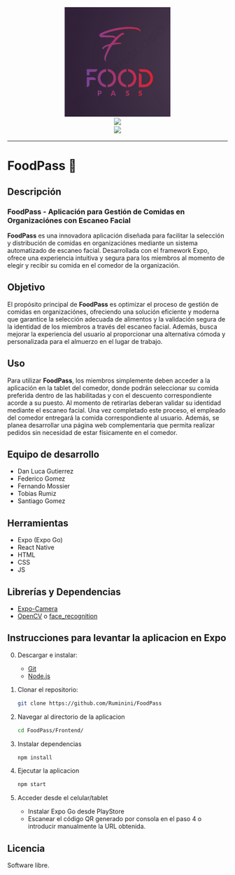 <!-- README --->

<div align="center">
    <img src="./Frontend/public/images/FoodPass-Logo.png" height="250">
</div>
<div align="center">
   <a href="https://https://github.com/Ruminini/FoodPass">
      <img src="https://img.shields.io/badge/FoodPass-blue" height="20">
   </a>
</div>
<div align="center">
   <a>
      <img src="https://img.shields.io/badge/Estado-En%20Desarrollo-green" height="20">
   </a>
</div>
<hr>

# FoodPass 🍲

## Descripción

### **FoodPass** - Aplicación para Gestión de Comidas en Organizaciónes con Escaneo Facial

**FoodPass** es una innovadora aplicación diseñada para facilitar la selección y distribución de comidas en organizaciónes mediante un sistema automatizado de escaneo facial. Desarrollada con el framework Expo, ofrece una experiencia intuitiva y segura para los miembros al momento de elegir y recibir su comida en el comedor de la organización.

## Objetivo

El propósito principal de **FoodPass** es optimizar el proceso de gestión de comidas en organizaciónes, ofreciendo una solución eficiente y moderna que garantice la selección adecuada de alimentos y la validación segura de la identidad de los miembros a través del escaneo facial. Además, busca mejorar la experiencia del usuario al proporcionar una alternativa cómoda y personalizada para el almuerzo en el lugar de trabajo.

## Uso

Para utilizar **FoodPass**, los miembros simplemente deben acceder a la aplicación en la tablet del comedor, donde podrán seleccionar su comida preferida dentro de las habilitadas y con el descuento correspondiente acorde a su puesto. Al momento de retirarlas deberan validar su identidad mediante el escaneo facial. Una vez completado este proceso, el empleado del comedor entregará la comida correspondiente al usuario. Además, se planea desarrollar una página web complementaria que permita realizar pedidos sin necesidad de estar físicamente en el comedor.

## Equipo de desarrollo

- Dan Luca Gutierrez
- Federico Gomez
- Fernando Mossier
- Tobias Rumiz
- Santiago Gomez

## Herramientas

- Expo (Expo Go)
- React Native
- HTML
- CSS
- JS

## Librerías y Dependencias
- [Expo-Camera](https://docs.expo.dev/versions/latest/sdk/camera/)
- [OpenCV](https://opencv.org/) o [face_recognition](https://github.com/ageitgey/face_recognition)

## Instrucciones para levantar la aplicacion en Expo

0. Descargar e instalar:  
    - [Git](https://git-scm.com/downloads ) 
    - [Node.js](https://nodejs.org/)

1. Clonar el repositorio:
   ```sh
   git clone https://github.com/Ruminini/FoodPass
   ```

2. Navegar al directorio de la aplicacion
    ```sh
    cd FoodPass/Frontend/
    ```

3. Instalar dependencias
    ```sh
    npm install
    ```

4. Ejecutar la aplicacion
    ```sh
    npm start
    ```

5. Acceder desde el celular/tablet
    - Instalar Expo Go desde PlayStore
    - Escanear el código QR generado por consola en el paso 4 o introducir manualmente la URL obtenida.


## Licencia

Software libre.